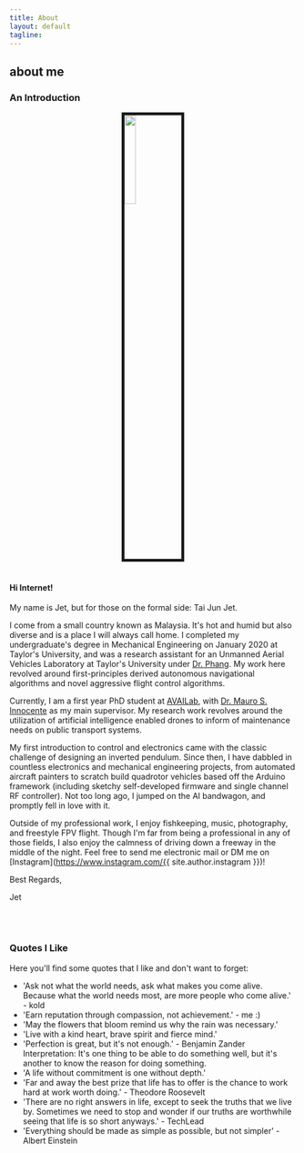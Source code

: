 ```yaml
---
title: About
layout: default
tagline:
---
```


<div>
  <h2 class="page-header-brief">about me</h2>
  <div class="line-sep"></div>
</div>

### An Introduction

<img src="{{ site.BASE_PATH }}/assets/img/myface.jpg" width="20%" style="display:block;margin:0 auto;border-style:solid;border-width: 5px">
<br>

#### Hi Internet!

My name is Jet, but for those on the formal side: Tai Jun Jet.

I come from a small country known as Malaysia. It's hot and humid but also diverse and is a place I will always call home. I completed my undergraduate's degree in Mechanical Engineering on January 2020 at Taylor's University, and was a research assistant for an Unmanned Aerial Vehicles Laboratory at Taylor's University under [Dr. Phang](http://phangsweeking.com/). My work here revolved around first-principles derived autonomous navigational algorithms and novel aggressive flight control algorithms.


Currently, I am a first year PhD student at [AVAILab](https://availab.org/), with [Dr. Mauro S. Innocente](https://msinnocente.com/) as my main supervisor. My research work revolves around the utilization of artificial intelligence enabled drones to inform of maintenance needs on public transport systems.


My first introduction to control and electronics came with the classic challenge of designing an inverted pendulum. Since then, I have dabbled in countless electronics and mechanical engineering projects, from automated aircraft painters to scratch build quadrotor vehicles based off the Arduino framework (including sketchy self-developed firmware and single channel RF controller). Not too long ago, I jumped on the AI bandwagon, and promptly fell in love with it.


Outside of my professional work, I enjoy fishkeeping, music, photography, and freestyle FPV flight. Though I'm far from being a professional in any of those fields, I also enjoy the calmness of driving down a freeway in the middle of the night. Feel free to send me electronic mail or DM me on [Instagram](https://www.instagram.com/{{ site.author.instagram }})!

Best Regards,

Jet


<br><br>
### Quotes I Like

Here you'll find some quotes that I like and don't want to forget: 
- 'Ask not what the world needs, ask what makes you come alive. Because what the world needs most, are more people who come alive.' - kold
- 'Earn reputation through compassion, not achievement.' - me :)
- 'May the flowers that bloom remind us why the rain was necessary.'
- 'Live with a kind heart, brave spirit and fierce mind.'
- 'Perfection is great, but it's not enough.' - Benjamin Zander
   <br>
   Interpretation: It's one thing to be able to do something well, but it's another to know the reason for doing something.
- 'A life without commitment is one without depth.'
- 'Far and away the best prize that life has to offer is the chance to work hard at work worth doing.' - Theodore Roosevelt
- 'There are no right answers in life, except to seek the truths that we live by. Sometimes we need to stop and wonder if our truths are worthwhile seeing that life is so short anyways.' - TechLead
- 'Everything should be made as simple as possible, but not simpler' - Albert Einstein


